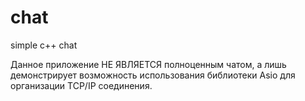 # chat
simple c++ chat 

Данное приложение НЕ ЯВЛЯЕТСЯ полноценным чатом, а лишь демонстрирует возможность использования библиотеки Asio для организации TCP/IP соединения.